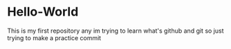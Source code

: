 # Hello-World
This is my first repository 
any im trying to learn what's github and git so just trying to make a practice commit
